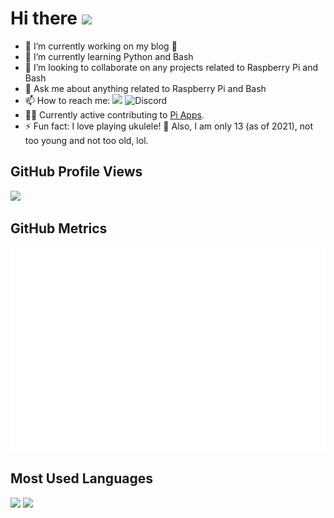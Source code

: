 # Hi there <a href="https://github.com/cycool29/cycool29"><img src="https://media.giphy.com/media/hvRJCLFzcasrR4ia7z/giphy.gif" width="25px"></a> 

- 🔭  I’m currently working on my blog 📝
- 🌱  I’m currently learning Python and Bash
- 👯 I’m looking to collaborate on any projects related to Raspberry Pi and Bash
- 💬  Ask me about anything related to Raspberry Pi and Bash
- 📫  How to reach me: [<img src="https://img.shields.io/static/v1?label=Gmail&message=cycool29@gmail.com&color=success&logo=gmail">](mailto:cycool29@gmail.com) ![Discord](https://img.shields.io/static/v1?label=Discord&message=cycool29%20%239961&color=success&logo=discord)
- 👨‍💻  Currently active contributing to [Pi Apps](https://github.com/Botspot/pi-apps).
- ⚡ Fun fact:  I love playing ukulele! 🎸 Also, I am only 13 (as of 2021), not too young and not too old, lol.


## GitHub Profile Views
[<img src="https://img.shields.io/badge/cycool29's GitHub Profile%20Views-149-success" height="50"/>](https://github.com/cycool29)


## GitHub Metrics 

![GitHub Metrics](https://github.com/cycool29/cycool29/blob/main/github-metrics.svg)

## Most Used Languages
[<img src="https://github-readme-stats.vercel.app/api/top-langs/?username=cycool29&exclude_repo=cycool29,cycool29.github.io,fsnotifier-pycharm-rpi&title_color=00ff00&text_color=00ff00&icon_color=00ff00&border_color=00ff00&bg_color=000000">](https://github.com/cycool29) ![](https://bit.ly/cycool29-profile)

